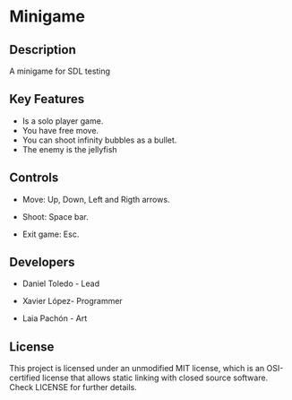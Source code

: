 # Minigame

## Description

A minigame for SDL testing

## Key Features

* Is a solo player game.
* You have free move.
* You can shoot infinity bubbles as a bullet.
* The enemy is the jellyfish

## Controls

* Move: Up, Down, Left and Rigth arrows.

* Shoot: Space bar.

* Exit game: Esc.

## Developers

* Daniel Toledo - Lead

* Xavier López- Programmer

* Laia Pachón - Art


## License
This project is licensed under an unmodified MIT license, which is an OSI-certified license that allows static linking with closed source software. Check LICENSE for further details.

